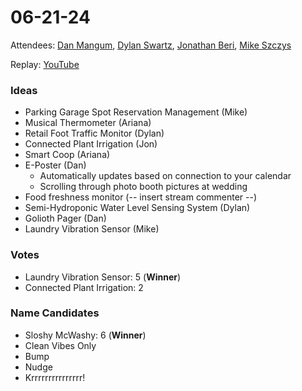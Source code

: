 # 06-21-24

Attendees: [Dan Mangum](https://github.com/hasheddan), [Dylan
Swartz](https://github.com/dylanswartz), [Jonathan
Beri](https://github.com/beriberikix), [Mike Szczys](https://github.com/szczys)

Replay: [YouTube](https://www.youtube.com/watch?v=z5GE-zSY3qE)

### Ideas

- Parking Garage Spot Reservation Management (Mike) 
- Musical Thermometer (Ariana)
- Retail Foot Traffic Monitor (Dylan)
- Connected Plant Irrigation (Jon)
- Smart Coop (Ariana)
- E-Poster (Dan)
  - Automatically updates based on connection to your calendar
  - Scrolling through photo booth pictures at wedding
- Food freshness monitor (-- insert stream commenter --)
- Semi-Hydroponic Water Level Sensing System (Dylan)
- Golioth Pager (Dan)
- Laundry Vibration Sensor (Mike)

### Votes

- Laundry Vibration Sensor: 5 (**Winner**)
- Connected Plant Irrigation: 2

### Name Candidates

- Sloshy McWashy: 6 (**Winner**)
- Clean Vibes Only
- Bump
- Nudge
- Krrrrrrrrrrrrrrr!
